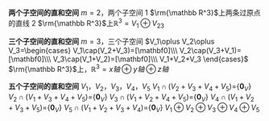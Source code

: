 **两个子空间的直和空间**
$m=2$，两个子空间
1 $\rm{\mathbb R^3}$上两条过原点的直线
2 $\rm{\mathbb R^3}$上$\mathbb R^3
=V_1\oplus V_{23}$

**三个子空间的直和空间**
$m=3$，三个子空间
$V_1\oplus V_2\oplus V_3=\begin{cases}
V_1\cap(V_2+V_3)=[\mathbf0]\\\ 
V_2\cap(V_3+V_1)=[\mathbf0]\\\ 
V_3\cap(V_1+V_2)=[\mathbf0]\\\ 
V_1+V_2+V_3
\end{cases}$
$\rm{\mathbb R^3}$上，$\mathbb R^3=x轴\oplus y轴\oplus z轴$

**五个子空间的直和空间**
$V_1，V_2，V_3，V_4，V_5$
$V_1\cap(V_2+V_3+V_4+V_5)=${$\mathbf0_V$}
$V_2\cap(V_1+V_3+V_4+V_5)=${$\mathbf0_V$}
$V_3\cap(V_1+V_2+V_4+V_5)=${$\mathbf0_V$}
$V_4\cap(V_1+V_2+V_3+V_5)=${$\mathbf0_V$}
$V_5\cap(V_1+V_2+V_3+V_4)=${$\mathbf0_V$}
$V_1\oplus V_2\oplus V_3\oplus V_4\oplus V_5$